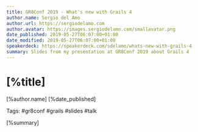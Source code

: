 ```yaml
---
title: GR8Conf 2019 - What's new with Grails 4
author.name: Sergio del Amo
author.url: https://sergiodelamo.com
author.avatar: https://images.sergiodelamo.com/smallavatar.png
date_published: 2019-05-27T06:07:00+01:00
date_modified: 2019-05-27T06:07:00+01:00
speakerdeck: https://speakerdeck.com/sdelamo/whats-new-with-grails-4
summary: Slides from my presentation at GR8Conf 2019 about Grails 4
---
```


# [%title]

[%author.name] [%date_published]

Tags: #gr8conf #grails #slides #talk

[%summary]

<script async class="speakerdeck-embed" data-id="27f3d918a7544746bb6d6a07bce7b2a1" data-ratio="1.77469670710572" src="//speakerdeck.com/assets/embed.js"></script>